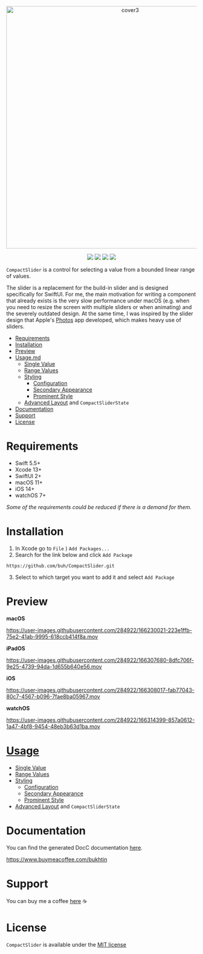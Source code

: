 <p align="center">
  <img width="640" alt="cover3" src="https://user-images.githubusercontent.com/284922/166153877-97536d02-1feb-4018-961a-c3646faffdc0.png">
</p>

<p align="center">
  <img src="https://img.shields.io/endpoint?url=https%3A%2F%2Fswiftpackageindex.com%2Fapi%2Fpackages%2Fbuh%2FCompactSlider%2Fbadge%3Ftype%3Dswift-versions" />
  <img src="https://img.shields.io/endpoint?url=https%3A%2F%2Fswiftpackageindex.com%2Fapi%2Fpackages%2Fbuh%2FCompactSlider%2Fbadge%3Ftype%3Dplatforms" />
  <img src="https://img.shields.io/badge/SwiftUI-2-blue" />
  <a href="https://github.com/buh/CompactSlider/blob/main/LICENSE"><img src="https://img.shields.io/github/license/buh/CompactSlider" /></a>
</p>

`CompactSlider` is a control for selecting a value from a bounded linear range of values.

The slider is a replacement for the build-in slider and is designed specifically for SwiftUI. For me, the main motivation for writing a component that already exists is the very slow performance under macOS (e.g. when you need to resize the screen with multiple sliders or when animating) and the severely outdated design. At the same time, I was inspired by the slider design that Apple's [Photos](https://www.apple.com/macos/photos/#edit-gallery) app developed, which makes heavy use of sliders.

- [Requirements](#requirements)
- [Installation](#installation)
- [Preview](#preview)
- [Usage.md](Usage.md#usage)
  - [Single Value](Usage.md#single-value)
  - [Range Values](Usage.md#range-values)
  - [Styling](Usage.md#styling)
    - [Configuration](Usage.md#configuration)
    - [Secondary Appearance](Usage.md#secondary-appearance)
    - [Prominent Style](Usage.md#prominent-style)
  - [Advanced Layout](Usage.md#advanced-layout) and `CompactSliderState`
- [Documentation](https://prowork.today/CompactSlider/documentation/compactslider)
- [Support](#support)
- [License](#license)

# Requirements

- Swift 5.5+
- Xcode 13+
- SwiftUI 2+
- macOS 11+
- iOS 14+
- watchOS 7+

*Some of the requirements could be reduced if there is a demand for them.*

# Installation 

1. In Xcode go to `File` ⟩ `Add Packages...`
2. Search for the link below and click `Add Package`
```
https://github.com/buh/CompactSlider.git
```
3. Select to which target you want to add it and select `Add Package`

# Preview

**macOS**

https://user-images.githubusercontent.com/284922/166230021-223e1ffb-75e2-41ab-9995-618ccb414f8a.mov

**iPadOS**

https://user-images.githubusercontent.com/284922/166307680-8dfc706f-9e25-4739-94da-1d655b640e56.mov

**iOS**

https://user-images.githubusercontent.com/284922/166308017-fab77043-80c7-4567-b096-7fae8ba05967.mov

**watchOS**

https://user-images.githubusercontent.com/284922/166314399-857a0612-1a47-4bf8-9454-48eb3b63d1ba.mov

# [Usage](Usage.md)
- [Single Value](Usage.md#single-value)
- [Range Values](Usage.md#range-values)
- [Styling](Usage.md#styling)
  - [Configuration](Usage.md#configuration)
  - [Secondary Appearance](Usage.md#secondary-appearance)
  - [Prominent Style](Usage.md#prominent-style)
- [Advanced Layout](Usage.md#advanced-layout) and `CompactSliderState`

# Documentation

You can find the generated DocC documentation [here](https://prowork.today/CompactSlider/documentation/compactslider).

https://www.buymeacoffee.com/bukhtin

# Support

You can buy me a coffee [here](https://www.buymeacoffee.com/bukhtin) ☕️

# License

`CompactSlider` is available under the [MIT license](https://github.com/buh/CompactSlider/blob/main/LICENSE)


